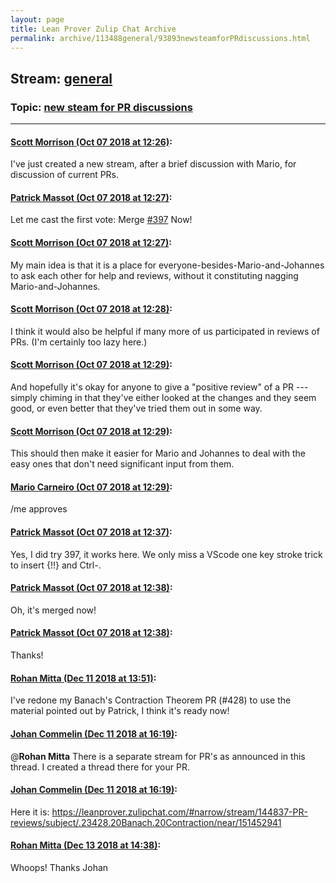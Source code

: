 ```yaml
---
layout: page
title: Lean Prover Zulip Chat Archive 
permalink: archive/113488general/93893newsteamforPRdiscussions.html
---
```


## Stream: [general](index.html)
### Topic: [new steam for PR discussions](93893newsteamforPRdiscussions.html)

---

#### [Scott Morrison (Oct 07 2018 at 12:26)](https://leanprover.zulipchat.com/#narrow/stream/113488-general/topic/new%20steam%20for%20PR%20discussions/near/135347475):
I've just created a new stream, after a brief discussion with Mario, for discussion of current PRs.

#### [Patrick Massot (Oct 07 2018 at 12:27)](https://leanprover.zulipchat.com/#narrow/stream/113488-general/topic/new%20steam%20for%20PR%20discussions/near/135347484):
Let me cast the first vote: Merge [#397](https://github.com/leanprover/mathlib/pull/397) Now!

#### [Scott Morrison (Oct 07 2018 at 12:27)](https://leanprover.zulipchat.com/#narrow/stream/113488-general/topic/new%20steam%20for%20PR%20discussions/near/135347486):
My main idea is that it is a place for everyone-besides-Mario-and-Johannes to ask each other for help and reviews, without it constituting nagging Mario-and-Johannes.

#### [Scott Morrison (Oct 07 2018 at 12:28)](https://leanprover.zulipchat.com/#narrow/stream/113488-general/topic/new%20steam%20for%20PR%20discussions/near/135347540):
I think it would also be helpful if many more of us participated in reviews of PRs. (I'm certainly too lazy here.)

#### [Scott Morrison (Oct 07 2018 at 12:29)](https://leanprover.zulipchat.com/#narrow/stream/113488-general/topic/new%20steam%20for%20PR%20discussions/near/135347550):
And hopefully it's okay for anyone to give a "positive review" of a PR --- simply chiming in that they've either looked at the changes and they seem good, or even better that they've tried them out in some way.

#### [Scott Morrison (Oct 07 2018 at 12:29)](https://leanprover.zulipchat.com/#narrow/stream/113488-general/topic/new%20steam%20for%20PR%20discussions/near/135347551):
This should then make it easier for Mario and Johannes to deal with the easy ones that don't need significant input from them.

#### [Mario Carneiro (Oct 07 2018 at 12:29)](https://leanprover.zulipchat.com/#narrow/stream/113488-general/topic/new%20steam%20for%20PR%20discussions/near/135347552):
/me approves

#### [Patrick Massot (Oct 07 2018 at 12:37)](https://leanprover.zulipchat.com/#narrow/stream/113488-general/topic/new%20steam%20for%20PR%20discussions/near/135347823):
Yes, I did try 397, it works here. We only miss a VScode one key stroke trick to insert {!!} and Ctrl-.

#### [Patrick Massot (Oct 07 2018 at 12:38)](https://leanprover.zulipchat.com/#narrow/stream/113488-general/topic/new%20steam%20for%20PR%20discussions/near/135347870):
Oh, it's merged now!

#### [Patrick Massot (Oct 07 2018 at 12:38)](https://leanprover.zulipchat.com/#narrow/stream/113488-general/topic/new%20steam%20for%20PR%20discussions/near/135347871):
Thanks!

#### [Rohan Mitta (Dec 11 2018 at 13:51)](https://leanprover.zulipchat.com/#narrow/stream/113488-general/topic/new%20steam%20for%20PR%20discussions/near/151443129):
I've redone my Banach's Contraction Theorem PR (#428) to use the material pointed out by Patrick, I think it's ready now!

#### [Johan Commelin (Dec 11 2018 at 16:19)](https://leanprover.zulipchat.com/#narrow/stream/113488-general/topic/new%20steam%20for%20PR%20discussions/near/151452979):
@**Rohan Mitta** There is a separate stream for PR's as announced in this thread. I created a thread there for your PR.

#### [Johan Commelin (Dec 11 2018 at 16:19)](https://leanprover.zulipchat.com/#narrow/stream/113488-general/topic/new%20steam%20for%20PR%20discussions/near/151453001):
Here it is: https://leanprover.zulipchat.com/#narrow/stream/144837-PR-reviews/subject/.23428.20Banach.20Contraction/near/151452941

#### [Rohan Mitta (Dec 13 2018 at 14:38)](https://leanprover.zulipchat.com/#narrow/stream/113488-general/topic/new%20steam%20for%20PR%20discussions/near/151606970):
Whoops! Thanks Johan

